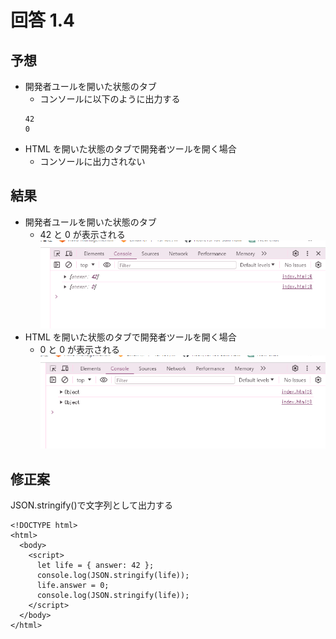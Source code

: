 # 回答 1.4

## 予想

- 開発者ユールを開いた状態のタブ
  - コンソールに以下のように出力する
  ```
  42
  0
  ```
- HTML を開いた状態のタブで開発者ツールを開く場合
  - コンソールに出力されない

## 結果

- 開発者ユールを開いた状態のタブ
  - 42 と 0 が表示される
    ![](./img/img1_4_1.png)
- HTML を開いた状態のタブで開発者ツールを開く場合
  - 0 と 0 が表示される
    ![](./img/img1_4_2.png)

## 修正案

JSON.stringify()で文字列として出力する

```
<!DOCTYPE html>
<html>
  <body>
    <script>
      let life = { answer: 42 };
      console.log(JSON.stringify(life));
      life.answer = 0;
      console.log(JSON.stringify(life));
    </script>
  </body>
</html>
```
